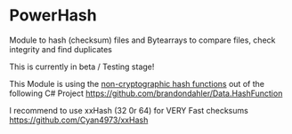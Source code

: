# PowerHash
Module to hash (checksum) files and Bytearrays  to compare files, check integrity and find duplicates

This is currently in beta / Testing stage!

This Module is using the [non-cryptographic hash functions](http://en.wikipedia.org/wiki/List_of_hash_functions#Non-cryptographic_hash_functions) out of the following C# Project
https://github.com/brandondahler/Data.HashFunction

I recommend to use xxHash (32 0r 64) for VERY Fast checksums
https://github.com/Cyan4973/xxHash
